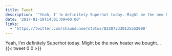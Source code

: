 ```yaml
---
title: Tweet
description: '"Yeah, I''m definitely Superhot today. Might be the new heater we bought... "'
date: '2017-01-19T14:01:09+00:00'
links:
  - 'https://twitter.com/shaundunne/status/822075330135552000'
---
```

Yeah, I'm definitely Superhot today. Might be the new heater we bought... 
      {{< tweet 0 0 >}}
    
